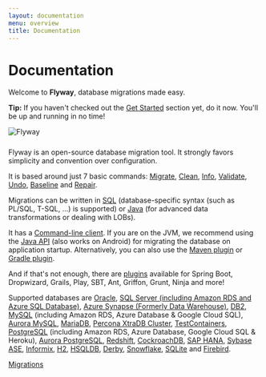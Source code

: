 ```yaml
---
layout: documentation
menu: overview
title: Documentation
---
```

# Documentation

<p>Welcome to <strong>Flyway</strong>, database migrations made easy.</p>

<div class="well well-small">
    <strong>Tip:</strong>
    If you haven't checked out the <a href="/getstarted">Get Started</a> section yet, do it now. You'll be up
    and running in no time!
</div>

<p class="center"><img src="/assets/logo/flyway-logo-tm.png" alt="Flyway" usemap="#logomap" style="padding-bottom: 10px"/>
    <map name="logomap">
        <area shape="rect" coords="130,260,370,330" href="https://red-gate.com" alt="Redgate">
    </map>
</p>

<p>Flyway is an open-source database migration tool. It strongly favors simplicity and convention over
    configuration.</p>

<p>It is based around just 7 basic commands:
    <a href="/documentation/command/migrate">Migrate</a>,
    <a href="/documentation/command/clean">Clean</a>,
    <a href="/documentation/command/info">Info</a>,
    <a href="/documentation/command/validate">Validate</a>,
    <a href="/documentation/command/undo">Undo</a>,
    <a href="/documentation/command/baseline">Baseline</a> and
    <a href="/documentation/command/repair">Repair</a>.
</p>

<p>Migrations can be written in <a href="/documentation/concepts/migrations#sql-based-migrations">SQL</a>
    (database-specific syntax (such as PL/SQL, T-SQL, ...) is supported)
    or <a href="/documentation/concepts/migrations#java-based-migrations">Java</a>
    (for advanced data transformations or dealing with LOBs).</p>

<p>It has a <a href="/documentation/commandline">Command-line client</a>.
    If you are on the JVM, we recommend using the <a href="/documentation/api">Java API</a> (also works on Android)
    for migrating the database on application startup.
    Alternatively, you can also use the <a href="/documentation/maven">Maven plugin</a>
    or <a href="/documentation/gradle">Gradle plugin</a>.</p>

<p>And if that's not enough, there are <a href="/documentation/plugins">plugins</a>
    available for Spring Boot, Dropwizard, Grails, Play, SBT, Ant, Griffon, Grunt, Ninja and more!</p>

<p>Supported databases are
    <a href="/documentation/database/oracle">Oracle</a>,
    <a href="/documentation/database/sqlserver">SQL Server (including Amazon RDS and Azure SQL Database)</a>,
    <a href="/documentation/database/azuresynapse">Azure Synapse (Formerly Data Warehouse)</a>,
    <a href="/documentation/database/db2">DB2</a>,
    <a href="/documentation/database/mysql">MySQL</a> (including Amazon RDS, Azure Database &amp; Google Cloud SQL),
    <a href="/documentation/database/aurora-mysql">Aurora MySQL</a>,
    <a href="/documentation/database/mariadb">MariaDB</a>,
    <a href="/documentation/database/xtradb">Percona XtraDB Cluster</a>,
    <a href="/documentation/database/testcontainers">TestContainers</a>,
    <a href="/documentation/database/postgresql">PostgreSQL</a> (including Amazon RDS, Azure Database, Google Cloud SQL &amp; Heroku),
    <a href="/documentation/database/aurora-postgresql">Aurora PostgreSQL</a>,
    <a href="/documentation/database/redshift">Redshift</a>,
    <a href="/documentation/database/cockroachdb">CockroachDB</a>,
    <a href="/documentation/database/saphana">SAP HANA</a>,
    <a href="/documentation/database/sybasease">Sybase ASE</a>,
    <a href="/documentation/database/informix">Informix</a>,
    <a href="/documentation/database/h2">H2</a>,
    <a href="/documentation/database/hsqldb">HSQLDB</a>,
    <a href="/documentation/database/derby">Derby</a>,
    <a href="/documentation/database/snowflake">Snowflake</a>,
    <a href="/documentation/database/sqlite">SQLite</a> and
    <a href="/documentation/database/firebird">Firebird</a>.</p>

<p class="next-steps">
    <a class="btn btn-primary" href="/documentation/concepts/migrations">Migrations <i class="fa fa-arrow-right"></i></a>
</p>
